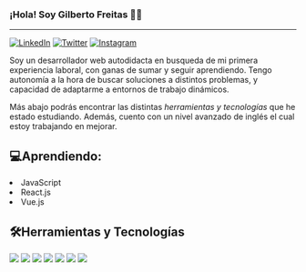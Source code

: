 ### ¡Hola! Soy Gilberto Freitas 👋🏻
---
<a title="LinkedIn Account" href="https://www.linkedin.com/in/gilberto-luis-jos%C3%A9-freitas-bernaez-780636141/"><img src="https://img.shields.io/badge/LinkedIn-0077B5?style=for-the-badge&logo=linkedin&logoColor=white" alt="LinkedIn"></a> <a title="Twitter Account" href="https://twitter.com/freitasgilb"><img src="https://img.shields.io/badge/Twitter-1DA1F2?style=for-the-badge&logo=twitter&logoColor=white" alt="Twitter"></a> <a title="Instagram Account" href="https://www.instagram.com/freitasgilb/"><img src="https://img.shields.io/badge/Instagram-E4405F?style=for-the-badge&logo=instagram&logoColor=white" alt="Instagram"></a>

Soy un desarrollador web autodidacta en busqueda de mi primera experiencia laboral, con ganas de sumar y seguir aprendiendo. Tengo autonomía a la hora de buscar soluciones a distintos problemas, y capacidad de adaptarme a entornos de trabajo dinámicos. 

Más abajo podrás encontrar las distintas *herramientas y tecnologías* que he estado estudiando. Además, cuento con un nivel avanzado de inglés el cual estoy trabajando en mejorar. 

💻Aprendiendo:
---
<li>JavaScript</li>
<li>React.js</li>
<li>Vue.js</li>

🛠Herramientas y Tecnologías 
---

<img src="https://img.shields.io/badge/HTML5-E34F26?style=for-the-badge&logo=html5&logoColor=white"> <img src="https://img.shields.io/badge/CSS3-1572B6?style=for-the-badge&logo=css3&logoColor=white"> <img src="https://img.shields.io/badge/JavaScript-323330?style=for-the-badge&logo=javascript&logoColor=F7DF1E"> <img src="https://img.shields.io/badge/React-20232A?style=for-the-badge&logo=react&logoColor=61DAFB"> <img src="https://img.shields.io/badge/Vue.js-35495E?style=for-the-badge&logo=vue.js&logoColor=4FC08D"> <img src="https://img.shields.io/badge/Git-F05032?style=for-the-badge&logo=git&logoColor=white"> <img src="https://img.shields.io/badge/GitHub-100000?style=for-the-badge&logo=github&logoColor=white">



<!--
**FreitasGilberto/FreitasGilberto** is a ✨ _special_ ✨ repository because its `README.md` (this file) appears on your GitHub profile.

Here are some ideas to get you started:

- 🔭 I’m currently working on ...
- 🌱 I’m currently learning ...
- 👯 I’m looking to collaborate on ...
- 🤔 I’m looking for help with ...
- 💬 Ask me about ...
- 📫 How to reach me: ...
- 😄 Pronouns: ...
- ⚡ Fun fact: ...
-->
